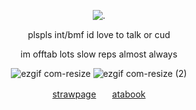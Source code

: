 <p align="center"

![.](https://komarev.com/ghpvc/?username=itarinn&color=745a65&label=people)





<p align="center"


plspls int/bmf id love to talk or cud

<p align="center"

im offtab lots slow reps almost always

<p align="center"

![ezgif com-resize](https://github.com/user-attachments/assets/2cba0773-ffa2-48f2-8924-032dc2359cf9) ![ezgif com-resize (2)](https://github.com/user-attachments/assets/bbc20202-8301-4c4e-8c26-2f97809a6334)






<p align="center"
  




<p align="center"




<p align="center"
  


[strawpage](https://angelshots.straw.page/)ㅤㅤ[atabook](https://5pawn.atabook.org/)
</p

